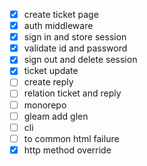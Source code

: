 - [x] create ticket page
- [x] auth middleware
- [x] sign in and store session
- [x] validate id and password
- [x] sign out and delete session
- [x] ticket update
- [ ] create reply
- [ ] relation ticket and reply
- [ ] monorepo
- [ ] gleam add glen
- [ ] cli
- [ ] to common html failure
- [x] http method override
